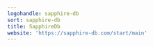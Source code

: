 ```yaml
---
logohandle: sapphire-db
sort: sapphire-db
title: SapphireDb
website: 'https://sapphire-db.com/start/main'
---
```

